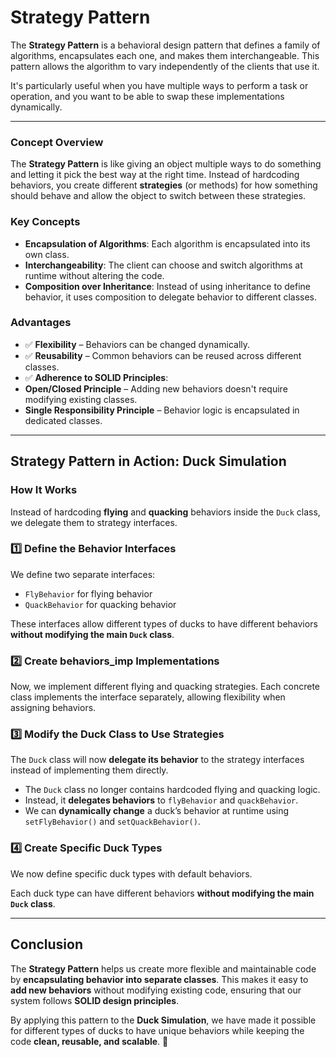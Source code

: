 # Strategy Pattern

The **Strategy Pattern** is a behavioral design pattern that defines a family of algorithms, encapsulates each one, and makes them interchangeable. This pattern allows the algorithm to vary independently of the clients that use it.

It's particularly useful when you have multiple ways to perform a task or operation, and you want to be able to swap these implementations dynamically.

---

### **Concept Overview**
The **Strategy Pattern** is like giving an object multiple ways to do something and letting it pick the best way at the right time. Instead of hardcoding behaviors, you create different **strategies** (or methods) for how something should behave and allow the object to switch between these strategies.

### **Key Concepts**
- **Encapsulation of Algorithms**: Each algorithm is encapsulated into its own class.
- **Interchangeability**: The client can choose and switch algorithms at runtime without altering the code.
- **Composition over Inheritance**: Instead of using inheritance to define behavior, it uses composition to delegate behavior to different classes.

### **Advantages**
- ✅ **Flexibility** – Behaviors can be changed dynamically.
- ✅ **Reusability** – Common behaviors can be reused across different classes.
- ✅ **Adherence to SOLID Principles**:
- **Open/Closed Principle** – Adding new behaviors doesn't require modifying existing classes.
- **Single Responsibility Principle** – Behavior logic is encapsulated in dedicated classes.

---

## **Strategy Pattern in Action: Duck Simulation**

### **How It Works**
Instead of hardcoding **flying** and **quacking** behaviors inside the `Duck` class, we delegate them to strategy interfaces.

### **1️⃣ Define the Behavior Interfaces**
We define two separate interfaces:
- `FlyBehavior` for flying behavior
- `QuackBehavior` for quacking behavior

These interfaces allow different types of ducks to have different behaviors **without modifying the main `Duck` class**.

### **2️⃣ Create behaviors_imp Implementations**
Now, we implement different flying and quacking strategies. Each concrete class implements the interface separately, allowing flexibility when assigning behaviors.

### **3️⃣ Modify the Duck Class to Use Strategies**
The `Duck` class will now **delegate its behavior** to the strategy interfaces instead of implementing them directly.

- The `Duck` class no longer contains hardcoded flying and quacking logic.
- Instead, it **delegates behaviors** to `flyBehavior` and `quackBehavior`.
- We can **dynamically change** a duck’s behavior at runtime using `setFlyBehavior()` and `setQuackBehavior()`.

### **4️⃣ Create Specific Duck Types**
We now define specific duck types with default behaviors.

Each duck type can have different behaviors **without modifying the main `Duck` class**.

---

## **Conclusion**
The **Strategy Pattern** helps us create more flexible and maintainable code by **encapsulating behavior into separate classes**. This makes it easy to **add new behaviors** without modifying existing code, ensuring that our system follows **SOLID design principles**.

By applying this pattern to the **Duck Simulation**, we have made it possible for different types of ducks to have unique behaviors while keeping the code **clean, reusable, and scalable**. 🚀

